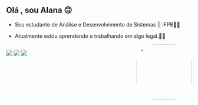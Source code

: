 ## Olá , sou Alana 🙃

* Sou estudante de Análise e Desenvolvimento de Sistemas || IFPB👩‍💻
 
* Atualmente estou aprendendo e trabalhando em algo legal.🕵️‍♀️

<img src= "https://user-images.githubusercontent.com/86081104/142960828-873870e4-dca6-4267-b401-fd514a51bd42.png" align = "right" height = "150px" style = "border-radius: 50px;">

##

<div>
  <a href="https://www.linkedin.com/in/alana-cristina-b805a5217/" target="_blank"><img src="https://img.shields.io/badge/LinkedIn-0077B5?style=for-the-badge&logo=linkedin&logoColor=white" target="_blank"></a>
  <a href = "mailto:allanacristina124@gmail.com"><img src="https://img.shields.io/badge/Gmail-D14836?style=for-the-badge&logo=gmail&logoColor=white" target"_blank"></a>
 <a href="https://www.instagram.com/llanacristina_/" target="_blank"><img src="https://img.shields.io/badge/Instagram-E4405F?style=for-the-badge&logo=instagram&logoColor=white" target="_blank"><a/>
</div>
